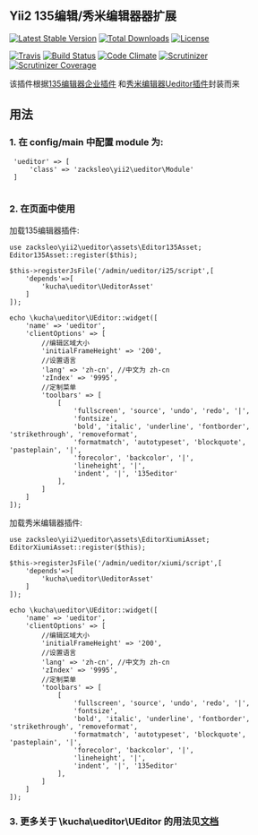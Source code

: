 ## Yii2 135编辑/秀米编辑器器扩展

[![Latest Stable Version](https://poser.pugx.org/zacksleo/yii2-ueditor/version)](https://packagist.org/packages/zacksleo/yii2-ueditor)
[![Total Downloads](https://poser.pugx.org/zacksleo/yii2-ueditor/downloads)](https://packagist.org/packages/zacksleo/yii2-ueditor)
[![License](https://poser.pugx.org/zacksleo/yii2-ueditor/license)](https://packagist.org/packages/zacksleo/yii2-ueditor)

[![Travis](https://img.shields.io/travis/zacksleo/yii2-ueditor.svg)]()
[![Build Status](https://travis-ci.org/zacksleo/yii2-ueditor.svg?branch=master)](https://travis-ci.org/zacksleo/yii2-ueditor)
[![Code Climate](https://img.shields.io/codeclimate/github/zacksleo/yii2-ueditor.svg)]()
[![Scrutinizer](https://img.shields.io/scrutinizer/g/zacksleo/yii2-ueditor.svg)]()
[![Scrutinizer Coverage](https://img.shields.io/scrutinizer/coverage/g/zacksleo/yii2-ueditor.svg)]()

该插件根据[135编辑器企业插件](http://www.135plat.com/135_ueditor_plugin.html)
和[秀米编辑器Ueditor插件](http://hgs.xiumi.us/uedit/)封装而来

## 用法

### 1. 在 config/main 中配置 module 为:

```
 'ueditor' => [
     'class' => 'zacksleo\yii2\ueditor\Module'
 ]
     
```

### 2. 在页面中使用

加载135编辑器插件:
 
 ```
 use zacksleo\yii2\ueditor\assets\Editor135Asset;
 Editor135Asset::register($this); 
 
 $this->registerJsFile('/admin/ueditor/i25/script',[
     'depends'=>[
         'kucha\ueditor\UeditorAsset'
     ]
 ]);
 
 echo \kucha\ueditor\UEditor::widget([
     'name' => 'ueditor',
     'clientOptions' => [
         //编辑区域大小
         'initialFrameHeight' => '200',
         //设置语言
         'lang' => 'zh-cn', //中文为 zh-cn
         'zIndex' => '9995',
         //定制菜单
         'toolbars' => [
             [
                 'fullscreen', 'source', 'undo', 'redo', '|',
                 'fontsize',
                 'bold', 'italic', 'underline', 'fontborder', 'strikethrough', 'removeformat',
                 'formatmatch', 'autotypeset', 'blockquote', 'pasteplain', '|',
                 'forecolor', 'backcolor', '|',
                 'lineheight', '|',
                 'indent', '|', '135editor'
             ],
         ]
     ]
 ]);
 
 ```
 
 加载秀米编辑器插件:
  
  ```
  use zacksleo\yii2\ueditor\assets\EditorXiumiAsset;
  EditorXiumiAsset::register($this); 
  
  $this->registerJsFile('/admin/ueditor/xiumi/script',[
      'depends'=>[
          'kucha\ueditor\UeditorAsset'
      ]
  ]);
  
  echo \kucha\ueditor\UEditor::widget([
      'name' => 'ueditor',
      'clientOptions' => [
          //编辑区域大小
          'initialFrameHeight' => '200',
          //设置语言
          'lang' => 'zh-cn', //中文为 zh-cn
          'zIndex' => '9995',
          //定制菜单
          'toolbars' => [
              [
                  'fullscreen', 'source', 'undo', 'redo', '|',
                  'fontsize',
                  'bold', 'italic', 'underline', 'fontborder', 'strikethrough', 'removeformat',
                  'formatmatch', 'autotypeset', 'blockquote', 'pasteplain', '|',
                  'forecolor', 'backcolor', '|',
                  'lineheight', '|',
                  'indent', '|', '135editor'
              ],
          ]
      ]
  ]);
  
  ```
### 3. 更多关于 \kucha\ueditor\UEditor 的用法见[文档](https://github.com/BigKuCha/yii2-ueditor-widget)
